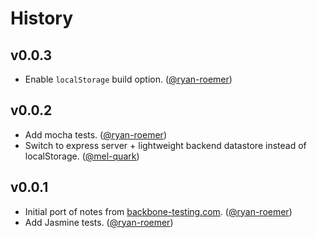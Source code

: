 History
=======

## v0.0.3

* Enable `localStorage` build option. ([@ryan-roemer][@ryan-roemer])

## v0.0.2

* Add mocha tests. ([@ryan-roemer][@ryan-roemer])
* Switch to express server + lightweight backend datastore instead of
  localStorage. ([@mel-quark][@mel-quark])

## v0.0.1

* Initial port of notes from
  [backbone-testing.com](http://backbone-testing.com).
  ([@ryan-roemer][@ryan-roemer])
* Add Jasmine tests. ([@ryan-roemer][@ryan-roemer])

[@mel-quark]: https://github.com/mel-quark
[@ryan-roemer]: https://github.com/ryan-roemer
